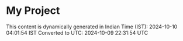 # My Project

This content is dynamically generated in Indian Time (IST): 2024-10-10 04:01:54 IST
Converted to UTC: 2024-10-09 22:31:54 UTC
